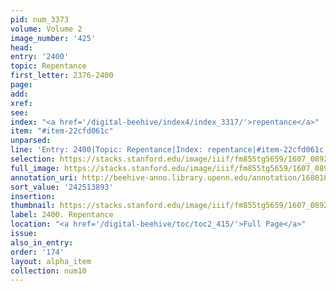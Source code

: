 ```yaml
---
pid: num_3373
volume: Volume 2
image_number: '425'
head:
entry: '2400'
topic: Repentance
first_letter: 2376-2400
page:
add:
xref:
see:
index: "<a href='/digital-beehive/index4/index_3317/'>repentance</a>"
item: "#item-22cfd061c"
unparsed:
line: 'Entry: 2400|Topic: Repentance|Index: repentance|#item-22cfd061c'
selection: https://stacks.stanford.edu/image/iiif/fm855tg5659/1607_0892/532,3893,2806,647/full/0/default.jpg
full_image: https://stacks.stanford.edu/image/iiif/fm855tg5659/1607_0892/full/full/0/default.jpg
annotation_uri: http://beehive-anno.library.upenn.edu/annotation/1680109814853
sort_value: '242513893'
insertion:
thumbnail: https://stacks.stanford.edu/image/iiif/fm855tg5659/1607_0892/532,3893,600,180/250,/0/default.jpg
label: 2400. Repentance
location: "<a href='/digital-beehive/toc/toc2_415/'>Full Page</a>"
issue:
also_in_entry:
order: '174'
layout: alpha_item
collection: num10
---
```

